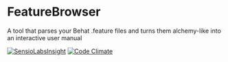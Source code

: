 # FeatureBrowser
A tool that parses your Behat .feature files and turns them alchemy-like into an interactive user manual

[![SensioLabsInsight](https://insight.sensiolabs.com/projects/e3c45aee-65d9-4750-9a89-5916bc801cf8/mini.png)](https://insight.sensiolabs.com/projects/e3c45aee-65d9-4750-9a89-5916bc801cf8)
[![Code Climate](https://codeclimate.com/github/FeatureBrowser/FeatureBrowser/badges/gpa.svg)](https://codeclimate.com/github/FeatureBrowser/FeatureBrowser)
